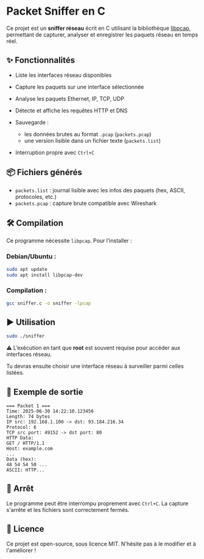 # Packet Sniffer en C

Ce projet est un **sniffer réseau** écrit en C utilisant la bibliothèque [libpcap](https://www.tcpdump.org/), permettant de capturer, analyser et enregistrer les paquets réseau en temps réel.

## ✨ Fonctionnalités

* Liste les interfaces réseau disponibles
* Capture les paquets sur une interface sélectionnée
* Analyse les paquets Ethernet, IP, TCP, UDP
* Détecte et affiche les requêtes HTTP et DNS
* Sauvegarde :

  * les données brutes au format `.pcap` (`packets.pcap`)
  * une version lisible dans un fichier texte (`packets.list`)
* Interruption propre avec `Ctrl+C`

## 📦 Fichiers générés

* `packets.list` : journal lisible avec les infos des paquets (hex, ASCII, protocoles, etc.)
* `packets.pcap` : capture brute compatible avec Wireshark

## 🛠️ Compilation

Ce programme nécessite `libpcap`. Pour l’installer :

### Debian/Ubuntu :

```bash
sudo apt update
sudo apt install libpcap-dev
```

### Compilation :

```bash
gcc sniffer.c -o sniffer -lpcap
```

## ▶️ Utilisation

```bash
sudo ./sniffer
```

⚠️ L’exécution en tant que **root** est souvent requise pour accéder aux interfaces réseau.

Tu devras ensuite choisir une interface réseau à surveiller parmi celles listées.

## 🧪 Exemple de sortie

```
=== Packet 1 ===
Time: 2025-06-30 14:22:10.123456
Length: 74 bytes
IP src: 192.168.1.100 -> dst: 93.184.216.34
Protocol: 6
TCP src port: 49152 -> dst port: 80
HTTP Data:
GET / HTTP/1.1
Host: example.com
...
Data (hex):
48 54 54 50 ...
ASCII: HTTP...
```

## 🧹 Arrêt

Le programme peut être interrompu proprement avec `Ctrl+C`. La capture s'arrête et les fichiers sont correctement fermés.

## 📄 Licence

Ce projet est open-source, sous licence MIT. N'hésite pas à le modifier et à l'améliorer !
